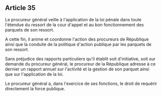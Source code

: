 Article 35
----
Le procureur général veille à l'application de la loi pénale dans toute
l'étendue du ressort de la cour d'appel et au bon fonctionnement des parquets de
son ressort.

A cette fin, il anime et coordonne l'action des procureurs de République ainsi
que la conduite de la politique d'action publique par les parquets de son
ressort.

Sans préjudice des rapports particuliers qu'il établit soit d'initiative, soit
sur demande du procureur général, le procureur de la République adresse à ce
dernier un rapport annuel sur l'activité et la gestion de son parquet ainsi que
sur l'application de la loi.

Le procureur général a, dans l'exercice de ses fonctions, le droit de requérir
directement la force publique.
